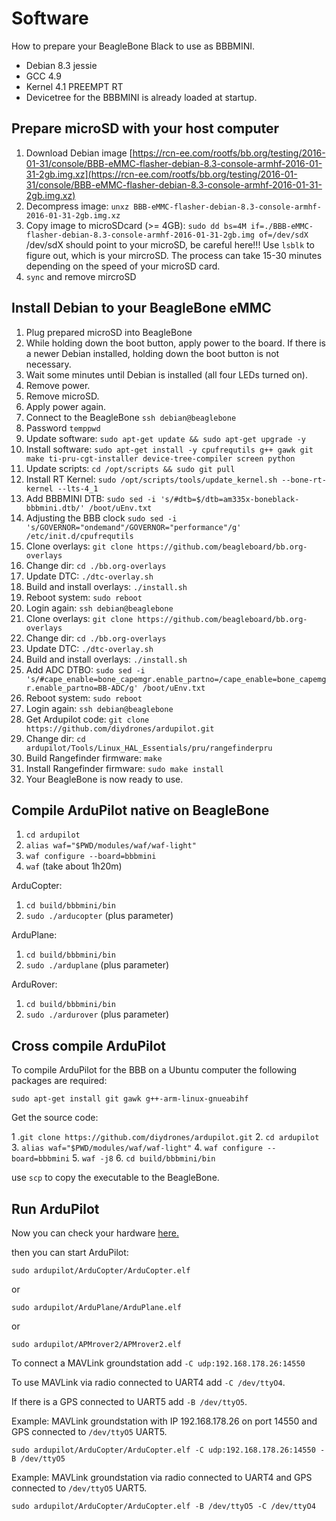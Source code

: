 # Software

How to prepare your BeagleBone Black to use as BBBMINI.

* Debian 8.3 jessie
* GCC 4.9
* Kernel 4.1 PREEMPT RT
* Devicetree for the BBBMINI is already loaded at startup.

## Prepare microSD with your host computer
1. Download Debian image [https://rcn-ee.com/rootfs/bb.org/testing/2016-01-31/console/BBB-eMMC-flasher-debian-8.3-console-armhf-2016-01-31-2gb.img.xz](https://rcn-ee.com/rootfs/bb.org/testing/2016-01-31/console/BBB-eMMC-flasher-debian-8.3-console-armhf-2016-01-31-2gb.img.xz)
2. Decompress image: `unxz BBB-eMMC-flasher-debian-8.3-console-armhf-2016-01-31-2gb.img.xz`
3. Copy image to microSDcard (>= 4GB): `sudo dd bs=4M if=./BBB-eMMC-flasher-debian-8.3-console-armhf-2016-01-31-2gb.img of=/dev/sdX` /dev/sdX should point to your microSD, be careful here!!! Use `lsblk` to figure out, which is your mircroSD.
The process can take 15-30 minutes depending on the speed of your microSD card.
4. `sync` and remove mircroSD 

## Install Debian to your BeagleBone eMMC
1. Plug prepared microSD into BeagleBone
2. While holding down the boot button, apply power to the board. If there is a newer Debian installed, holding down the boot button is not necessary.
3. Wait some minutes until Debian is installed (all four LEDs turned on).
4. Remove power.
5. Remove microSD.
6. Apply power again.
7. Connect to the BeagleBone `ssh debian@beaglebone`
8. Password `temppwd`
9. Update software: `sudo apt-get update && sudo apt-get upgrade -y`
10. Install software: `sudo apt-get install -y cpufrequtils g++ gawk git make ti-pru-cgt-installer device-tree-compiler screen python`
11. Update scripts: `cd /opt/scripts && sudo git pull`
12. Install RT Kernel: `sudo /opt/scripts/tools/update_kernel.sh --bone-rt-kernel --lts-4_1`
13. Add BBBMINI DTB: `sudo sed -i 's/#dtb=$/dtb=am335x-boneblack-bbbmini.dtb/' /boot/uEnv.txt`
14. Adjusting the BBB clock `sudo sed -i 's/GOVERNOR="ondemand"/GOVERNOR="performance"/g' /etc/init.d/cpufrequtils`
15. Clone overlays: `git clone https://github.com/beagleboard/bb.org-overlays`
16. Change dir: `cd ./bb.org-overlays`
17. Update DTC: `./dtc-overlay.sh`
18. Build and install overlays: `./install.sh`
19. Reboot system: `sudo reboot`
20. Login again: `ssh debian@beaglebone`
21. Clone overlays: `git clone https://github.com/beagleboard/bb.org-overlays`
22. Change dir: `cd ./bb.org-overlays`
23. Update DTC: `./dtc-overlay.sh`
24. Build and install overlays: `./install.sh`
25. Add ADC DTBO: `sudo sed -i 's/#cape_enable=bone_capemgr.enable_partno=/cape_enable=bone_capemgr.enable_partno=BB-ADC/g' /boot/uEnv.txt`
26. Reboot system: `sudo reboot`
27. Login again: `ssh debian@beaglebone`
28. Get Ardupilot code: `git clone https://github.com/diydrones/ardupilot.git`
29. Change dir: `cd ardupilot/Tools/Linux_HAL_Essentials/pru/rangefinderpru`
30. Build Rangefinder firmware: `make`
31. Install Rangefinder firmware: `sudo make install`
32. Your BeagleBone is now ready to use.

## Compile ArduPilot native on BeagleBone
1. `cd ardupilot`
2. `alias waf="$PWD/modules/waf/waf-light"`
3. `waf configure --board=bbbmini`
4. `waf` (take about 1h20m)

ArduCopter:

1. `cd build/bbbmini/bin`
2. `sudo ./arducopter` (plus parameter) 

ArduPlane:

1. `cd build/bbbmini/bin`
2. `sudo ./arduplane` (plus parameter) 

ArduRover:

1. `cd build/bbbmini/bin`
2. `sudo ./ardurover` (plus parameter) 

## Cross compile ArduPilot 

To compile ArduPilot for the BBB on a Ubuntu computer the following packages are required:

`sudo apt-get install git gawk g++-arm-linux-gnueabihf`

Get the source code:

1 .`git clone https://github.com/diydrones/ardupilot.git`
2. `cd ardupilot`
3. `alias waf="$PWD/modules/waf/waf-light"`
4. `waf configure --board=bbbmini`
5. `waf -j8`
6. `cd build/bbbmini/bin`

use `scp` to copy the executable to the BeagleBone.

## Run ArduPilot
Now you can check your hardware [here.](../checkhardware/checkhardware.md)

then you can start ArduPilot:

`sudo ardupilot/ArduCopter/ArduCopter.elf`

or

`sudo ardupilot/ArduPlane/ArduPlane.elf`

or

`sudo ardupilot/APMrover2/APMrover2.elf`

To connect a MAVLink groundstation add `-C udp:192.168.178.26:14550`

To use MAVLink via radio connected to UART4 add `-C /dev/ttyO4`. 

If there is a GPS connected to UART5 add `-B /dev/ttyO5`. 

Example: MAVLink groundstation with IP 192.168.178.26 on port 14550 and GPS connected to `/dev/ttyO5` UART5.

`sudo ardupilot/ArduCopter/ArduCopter.elf -C udp:192.168.178.26:14550 -B /dev/ttyO5`

Example: MAVLink groundstation via radio connected to UART4 and GPS connected to `/dev/ttyO5` UART5.

`sudo ardupilot/ArduCopter/ArduCopter.elf -B /dev/ttyO5 -C /dev/ttyO4`

